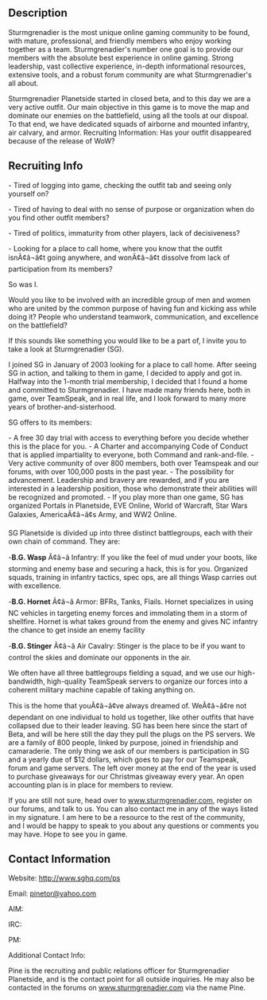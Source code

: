 ## Description

Sturmgrenadier is the most unique online gaming community to be found, with
mature, professional, and friendly members who enjoy working together as a team.
Sturmgrenadier's number one goal is to provide our members with the absolute
best experience in online gaming. Strong leadership, vast collective experience,
in-depth informational resources, extensive tools, and a robust forum community
are what Sturmgrenadier's all about.

Sturmgrenadier Planetside started in closed beta, and to this day we are a very
active outfit. Our main objective in this game is to move the map and dominate
our enemies on the battlefield, using all the tools at our dispoal. To that end,
we have dedicated squads of airborne and mounted infantry, air calvary, and
armor. Recruiting Information: Has your outfit disappeared because of the
release of WoW?

## Recruiting Info

\- Tired of logging into game, checking the outfit tab and seeing only yourself
on?

\- Tired of having to deal with no sense of purpose or organization when do you
find other outfit members?

\- Tired of politics, immaturity from other players, lack of decisiveness?

\- Looking for a place to call home, where you know that the outfit isnÃ¢â¬â¢t
going anywhere, and wonÃ¢â¬â¢t dissolve from lack of participation from its
members?

So was I.

Would you like to be involved with an incredible group of men and women who are
united by the common purpose of having fun and kicking ass while doing it?
People who understand teamwork, communication, and excellence on the
battlefield?

If this sounds like something you would like to be a part of, I invite you to
take a look at Sturmgrenadier (SG).

I joined SG in January of 2003 looking for a place to call home. After seeing SG
in action, and talking to them in game, I decided to apply and got in. Halfway
into the 1-month trial membership, I decided that I found a home and committed
to Sturmgrenadier. I have made many friends here, both in game, over TeamSpeak,
and in real life, and I look forward to many more years of
brother-and-sisterhood.

SG offers to its members:

\- A free 30 day trial with access to everything before you decide whether this
is the place for you. - A Charter and accompanying Code of Conduct that is
applied impartiality to everyone, both Command and rank-and-file. - Very active
community of over 800 members, both over Teamspeak and our forums, with over
100,000 posts in the past year. - The possibility for advancement. Leadership
and bravery are rewarded, and if you are interested in a leadership position,
those who demonstrate their abilities will be recognized and promoted. - If you
play more than one game, SG has organized Portals in Planetside, EVE Online,
World of Warcraft, Star Wars Galaxies, AmericaÃ¢â¬â¢s Army, and WW2 Online.

SG Planetside is divided up into three distinct battlegroups, each with their
own chain of command. They are:

\-**B.G. Wasp** Ã¢â¬â Infantry: If you like the feel of mud under your boots,
like storming and enemy base and securing a hack, this is for you. Organized
squads, training in infantry tactics, spec ops, are all things Wasp carries out
with excellence.

\-**B.G. Hornet** Ã¢â¬â Armor: BFRs, Tanks, Flails. Hornet specializes in using
NC vehicles in targeting enemy forces and immolating them in a storm of
shellfire. Hornet is what takes ground from the enemy and gives NC infantry the
chance to get inside an enemy facility

\-**B.G. Stinger** Ã¢â¬â Air Cavalry: Stinger is the place to be if you want to
control the skies and dominate our opponents in the air.

We often have all three battlegroups fielding a squad, and we use our
high-bandwidth, high-quality TeamSpeak servers to organize our forces into a
coherent military machine capable of taking anything on.

This is the home that youÃ¢â¬â¢ve always dreamed of. WeÃ¢â¬â¢re not dependant on
one individual to hold us together, like other outfits that have collapsed due
to their leader leaving. SG has been here since the start of Beta, and will be
here still the day they pull the plugs on the PS servers. We are a family of 800
people, linked by purpose, joined in friendship and camaraderie. The only thing
we ask of our members is participation in SG and a yearly due of $12 dollars,
which goes to pay for our Teamspeak, forum and game servers. The left over money
at the end of the year is used to purchase giveaways for our Christmas giveaway
every year. An open accounting plan is in place for members to review.

If you are still not sure, head over to www.sturmgrenadier.com, register on our
forums, and talk to us. You can also contact me in any of the ways listed in my
signature. I am here to be a resource to the rest of the community, and I would
be happy to speak to you about any questions or comments you may have. Hope to
see you in game.

## Contact Information

Website: <http://www.sghq.com/ps>

Email: pinetor@yahoo.com

AIM:

IRC:

PM:

Additional Contact Info:

Pine is the recruiting and public relations officer for Sturmgrenadier
Planetside, and is the contact point for all outside inquiries. He may also be
contacted in the forums on www.sturmgrenadier.com via the name Pine.
